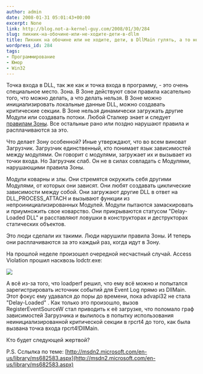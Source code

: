 ```yaml
---
author: admin
date: 2008-01-31 05:01:43+00:00
excerpt: None
link: http://blog.not-a-kernel-guy.com/2008/01/30/284
slug: пикник-на-обочине-или-не-ходите-дети-в-dllm
title: Пикник на обочине или не ходите, дети, в DllMain гулять, а то ноги оторвёт
wordpress_id: 284
tags:
- Программирование
- Юмор
- Win32
---
```


Точка входа в DLL, так же как и точка входа в программу, - это очень специальное место. Зона. В Зоне действуют свои правила касательно того, что можно делать, а что делать нельзя. В Зоне можно инициализировать локальные данные DLL, можно создавать критические секции. В Зоне нельзя динамически загружать другие Модули или создавать потоки. Любой Сталкер знает и следует [правилам Зоны](http://msdn2.microsoft.com/en-us/library/ms682583.aspx). Все остальные рано или поздно нарушают правила и расплачиваются за это.

Что делает Зону особенной? Иные утверждают, что во всем виноват Загрузчик. Загрузчик единственный, кто понимает язык зависимостей между модулями. Он говорит с модулями, загружает их и вызывает из точки входа. Но Загрузчик слаб. Он не в силах совладать с Модулями, нарушающими правила Зоны.

Модули коварны и злы. Они стремятся окружить себя другими Модулями, от которых они зависят. Они любят создавать циклические зависимости между собой. Они загружают другие DLL в ответ на DLL_PROCESS_ATTACH и вызывают функции из непроинициализированных Модулей. Модули пытаются замаскировать и приумножить свое коварство. Они прикрываются статусом "Delay-Loaded DLL" и расставляют ловушки в конструкторах и деструкторах статических объектов. 

Это люди сделали их такими. Люди нарушили правила Зоны. И теперь они расплачиваются за это каждый раз, когда идут в Зону.

На прошлой неделе произошел очередной несчастный случай. Access Violation прошил насквозь lodctr.exe:

![](/2008/01/delay_loading_stack.png)

А всё из-за того, что loadperf решил, что ему всё можно и попытался зарегистрировать источник событий для Event Log прямо из DllMain. Этот фокус ему удавался до поры до времени, пока advapi32 не стала "Delay-Loaded" . Как только это произошло, вызов RegisterEventSourceW стал приводить к её загрузке, что поломало граф зависимостей Загрузчика и вылилось в попытку использования неинициализированной критической секции в rpcrt4 до того, как была вызвана точка входа rpcrt4!DllMain.

Кто будет следующей жертвой?

P.S. Сслылка по теме: [http://msdn2.microsoft.com/en-us/library/ms682583.aspx](http://msdn2.microsoft.com/en-us/library/ms682583.aspx)
